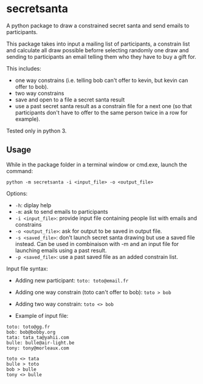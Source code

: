 # secretsanta
A python package to draw a constrained secret santa and send emails to participants.

This package takes into input a mailing list of participants, a constrain list and calculate all draw possible beforre selecting randomly one draw and sending to participants an email telling them who they have to buy a gift for.

This includes:
* one way constrains (i.e. telling bob can't offer to kevin, but kevin can offer to bob).
* two way constrains
* save and open to a file a secret santa result
* use a past secret santa result as a constrain file for a next one (so that participants don't have to offer to the same person twice in a row for example). 

Tested only in python 3.

## Usage
While in the package folder in a terminal window or cmd.exe, launch the command:

`python -m secretsanta -i <input_file> -o <output_file>`

Options:
* `-h`: diplay help
* `-m`: ask to send emails to participants
* `-i <input_file>`: provide input file containing people list with emails and constrains 
* `-o <output_file>`: ask for output to be saved in output file.
* `-s <saved_file>`: don't launch secret santa drawing but use a saved file instead. Can be used in combinaison with -m and an input file for launching emails using a past result.
* `-p <saved_file>`: use a past saved file as an added constrain list.

Input file syntax:
* Adding new participant:
`toto: toto@email.fr`

* Adding one way constrain (toto can't offer to bob):
`toto > bob`

* Adding two way constrain:
`toto <> bob`

* Example of input file:
```
toto: toto@gg.fr
bob: bob@bobby.org
tata: tata_ta@yahii.com
bulle: bulle@air-light.be
tony: tony@morleaux.com

toto <> tata
bulle > toto
bob > bulle
tony <> bulle
```
